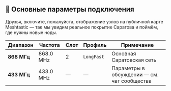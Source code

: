 ## 📡 Основные параметры подключения

Друзья, включите, пожалуйста, отображение узлов на публичной карте Meshtastic — так мы увидим реальное покрытие Саратова и поймём, где нужны новые ноды.

| Диапазон | Частота | Слот | Профиль | Примечание |
|-----------|----------|------|----------|-------------|
| **868 МГц** | 868.0 MHz | 2 | `LongFast` | Основная Саратовская сеть |
| **433 МГц** | 433.0 MHz | — | — | Параметры в обсуждении — см. чат сообщества |